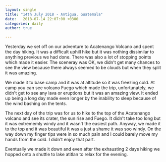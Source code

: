 ```yaml
---
layout: single
title: "14th July 2018 - Antigua, Guatemala"
date:   2018-07-14 22:07:00 +0300
categories: daily
author: true

---
```


Yesterday we set off on our adventure to Acatenango Volcano and spent the day hiking. It was a difficult uphill hike but it was nothing dissimilar to anything previous we had done. There was also a lot of stopping points which made it easier. The sceneray was OK, we didn't get many chances to see the view because there always seemed to be clouds but when they split it was amazing. 

We made it to base camp and it was at altitude so it was freezing cold. At camp you can see volcano Fuego which made the trip, unfortunately, we didn't get to see any lava or eruptions but it was an amazing view. It ended up being a long day made even longer by the inability to sleep because of the wind bashing on the tents. 

The next day of the trip was for us to hike to the top of the Acatenango volcano and see its crater, the sun rise and Fuego. It didn't take too long but it was extrememly windy and it wasn't the easiest path. Anyway, we made it to the top and it was beautiful it was a just a shame it was soo windy. On the way down my finger tips were in so much pain and I could barely move my hands from the cold. I didn't enjoy that part. 

Eventually we made it down and even after the exhausting 2 days hiking we hopped onto a shuttle to lake atitlan to relax for the evening. 
